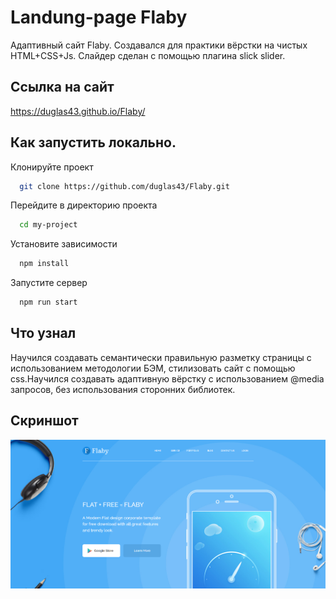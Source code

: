 
# Landung-page Flaby

Адаптивный сайт Flaby. Создавался для практики вёрстки на чистых HTML+CSS+Js. Слайдер сделан с помощью плагина slick slider.



## Ссылка на сайт

https://duglas43.github.io/Flaby/


## Как запустить локально.

Клонируйте проект

```bash
  git clone https://github.com/duglas43/Flaby.git
```

Перейдите в директорию проекта

```bash
  cd my-project
```

Установите зависимости

```bash
  npm install
```

Запустите сервер

```bash
  npm run start
```


## Что узнал

Научился создавать семантически правильную разметку страницы с использованием методологии БЭМ, стилизовать сайт с помощью css.Научился создавать адаптивную вёрстку с использованием @media запросов, без использования сторонних библиотек.
## Скриншот

![App Screenshot](./img/Screenshot_2.png)


